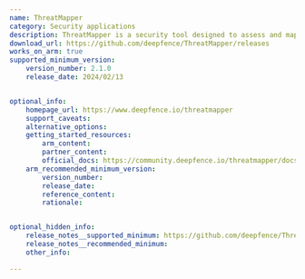 ```yaml
---
name: ThreatMapper
category: Security applications
description: ThreatMapper is a security tool designed to assess and map potential threats within IT environments.
download_url: https://github.com/deepfence/ThreatMapper/releases
works_on_arm: true
supported_minimum_version:
    version_number: 2.1.0
    release_date: 2024/02/13


optional_info:
    homepage_url: https://www.deepfence.io/threatmapper
    support_caveats:
    alternative_options: 
    getting_started_resources:
        arm_content: 
        partner_content: 
        official_docs: https://community.deepfence.io/threatmapper/docs/installation
    arm_recommended_minimum_version:
        version_number: 
        release_date:
        reference_content:
        rationale:


optional_hidden_info:
    release_notes__supported_minimum: https://github.com/deepfence/ThreatMapper/releases/tag/v2.1.0
    release_notes__recommended_minimum:
    other_info: 

---
```

